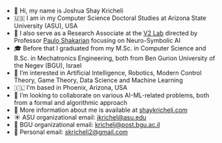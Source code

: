 - 👋 Hi, my name is Joshua Shay Kricheli
- 🇺🇸 I am in my Computer Science Doctoral Studies at Arizona State University (ASU), USA
- :mag_right: I also serve as a Research Associate at the [V2 Lab](https://labs.engineering.asu.edu/labv2/) directed by Professor [Paulo Shakarian](https://en.wikipedia.org/wiki/Paulo_Shakarian) focusing on Neuro-Symbolic AI
- 🎓 Before that I graduated from my M.Sc. in Computer Science and B.Sc. in Mechatronics Engineering, both from Ben Gurion University of the Negev (BGU), Israel
- 👀 I’m interested in Artificial Intelligence, Robotics, Modern Control Theory, Game Theory, Data Science and Machine Learning
- 🇮🇱 I'm based in Phoenix, Arizona, USA
- 👥 I’m looking to collaborate on various AI-ML-related problems, both from a formal and algorithmic approach
- 🔗 More information about me is available at [shaykricheli.com](https://shaykricheli.com)
- ☀️ ASU organizational email: jkrichel@asu.edu
- 🐫 BGU organizational email: krichelj@post.bgu.ac.il
- 📮 Personal email: skricheli2@gmail.com

<!---
krichelj/krichelj is a ✨ special ✨ repository because its `README.md` (this file) appears on your GitHub profile.
You can click the Preview link to take a look at your changes.
--->
